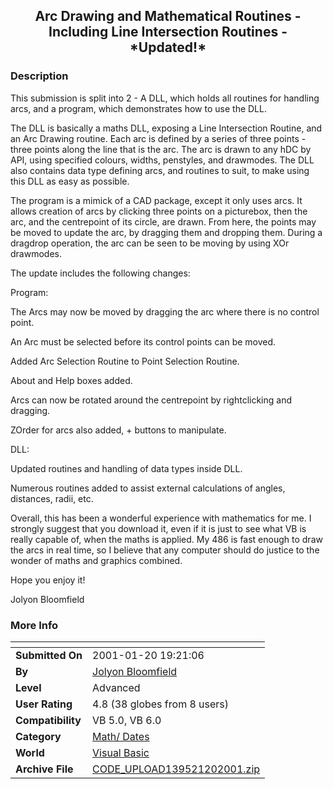 ﻿<div align="center">

## Arc Drawing and Mathematical Routines \- Including Line Intersection Routines \- \*Updated\!\*


</div>

### Description

This submission is split into 2 - A DLL, which holds all routines for handling arcs, and a program, which demonstrates how to use the DLL.

The DLL is basically a maths DLL, exposing a Line Intersection Routine, and an Arc Drawing routine. Each arc is defined by a series of three points - three points along the line that is the arc. The arc is drawn to any hDC by API, using specified colours, widths, penstyles, and drawmodes. The DLL also contains data type defining arcs, and routines to suit, to make using this DLL as easy as possible.

The program is a mimick of a CAD package, except it only uses arcs. It allows creation of arcs by clicking three points on a picturebox, then the arc, and the centrepoint of its circle, are drawn. From here, the points may be moved to update the arc, by dragging them and dropping them. During a dragdrop operation, the arc can be seen to be moving by using XOr drawmodes.

The update includes the following changes:

Program:

The Arcs may now be moved by dragging the arc where there is no control point.

An Arc must be selected before its control points can be moved.

Added Arc Selection Routine to Point Selection Routine.

About and Help boxes added.

Arcs can now be rotated around the centrepoint by rightclicking and dragging.

ZOrder for arcs also added, + buttons to manipulate.

DLL:

Updated routines and handling of data types inside DLL.

Numerous routines added to assist external calculations of angles, distances, radii, etc.

Overall, this has been a wonderful experience with mathematics for me. I strongly suggest that you download it, even if it is just to see what VB is really capable of, when the maths is applied. My 486 is fast enough to draw the arcs in real time, so I believe that any computer should do justice to the wonder of maths and graphics combined.

Hope you enjoy it!

Jolyon Bloomfield
 
### More Info
 


<span>             |<span>
---                |---
**Submitted On**   |2001-01-20 19:21:06
**By**             |[Jolyon Bloomfield](https://github.com/Planet-Source-Code/PSCIndex/blob/master/ByAuthor/jolyon-bloomfield.md)
**Level**          |Advanced
**User Rating**    |4.8 (38 globes from 8 users)
**Compatibility**  |VB 5\.0, VB 6\.0
**Category**       |[Math/ Dates](https://github.com/Planet-Source-Code/PSCIndex/blob/master/ByCategory/math-dates__1-37.md)
**World**          |[Visual Basic](https://github.com/Planet-Source-Code/PSCIndex/blob/master/ByWorld/visual-basic.md)
**Archive File**   |[CODE\_UPLOAD139521202001\.zip](https://github.com/Planet-Source-Code/jolyon-bloomfield-arc-drawing-and-mathematical-routines-including-line-intersection-routin__1-14558/archive/master.zip)








